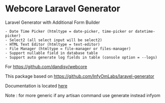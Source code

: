 Webcore Laravel Generator
==============================

Laravel Generator with Additional Form Builder

    - Date Time Picker (htmltype = date-picker, time-picker or datetime-picker)
    - Select2 (all select input will be select2)
    - HTML Text Editor (htmltype = text-editor)
    - File Manager (htmltype = file-manager or files-manager)
    - Support nullable field in database table
    - Support auto generate log fields in table (console option = --logs)

For https://github.com/dandisy/webcore

This package based on https://github.com/InfyOmLabs/laravel-generator

Documentation is located [here](http://labs.infyom.com/laravelgenerator)

Note :
for more generic if any artisan command use generate instead infyom
